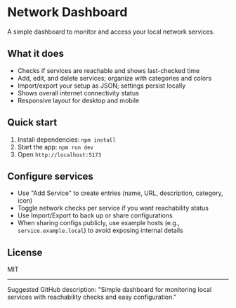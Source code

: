# Network Dashboard

A simple dashboard to monitor and access your local network services.

## What it does
- Checks if services are reachable and shows last-checked time
- Add, edit, and delete services; organize with categories and colors
- Import/export your setup as JSON; settings persist locally
- Shows overall internet connectivity status
- Responsive layout for desktop and mobile

## Quick start
1. Install dependencies: `npm install`
2. Start the app: `npm run dev`
3. Open `http://localhost:5173`

## Configure services
- Use "Add Service" to create entries (name, URL, description, category, icon)
- Toggle network checks per service if you want reachability status
- Use Import/Export to back up or share configurations
- When sharing configs publicly, use example hosts (e.g., `service.example.local`) to avoid exposing internal details

## License
MIT

---

Suggested GitHub description:
"Simple dashboard for monitoring local services with reachability checks and easy configuration."